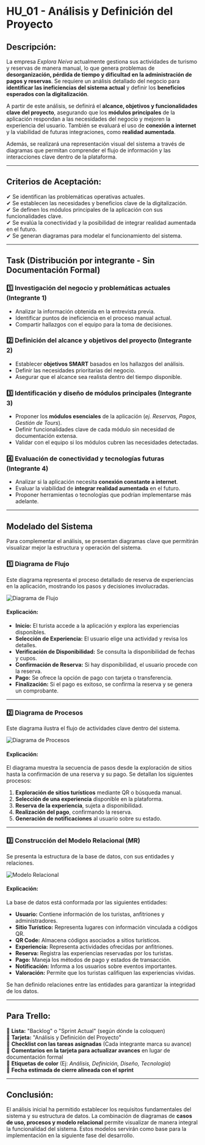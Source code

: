 # **HU_01 - Análisis y Definición del Proyecto**  

## **Descripción:**  
La empresa *Explora Neiva* actualmente gestiona sus actividades de turismo y reservas de manera manual, lo que genera problemas de **desorganización, pérdida de tiempo y dificultad en la administración de pagos y reservas**. Se requiere un análisis detallado del negocio para **identificar las ineficiencias del sistema actual** y definir los **beneficios esperados con la digitalización**.  

A partir de este análisis, se definirá el **alcance, objetivos y funcionalidades clave del proyecto**, asegurando que los **módulos principales** de la aplicación respondan a las necesidades del negocio y mejoren la experiencia del usuario. También se evaluará el uso de **conexión a internet** y la viabilidad de futuras integraciones, como **realidad aumentada**.  

Además, se realizará una representación visual del sistema a través de diagramas que permitan comprender el flujo de información y las interacciones clave dentro de la plataforma.  

---

## **Criterios de Aceptación:**  
✔ Se identifican las problemáticas operativas actuales.  
✔ Se establecen las necesidades y beneficios clave de la digitalización.  
✔ Se definen los módulos principales de la aplicación con sus funcionalidades clave.  
✔ Se evalúa la conectividad y la posibilidad de integrar realidad aumentada en el futuro.  
✔ Se generan diagramas para modelar el funcionamiento del sistema.  

---

## **Task (Distribución por integrante - Sin Documentación Formal)**  

### **1️⃣ Investigación del negocio y problemáticas actuales (Integrante 1)**  
- Analizar la información obtenida en la entrevista previa.  
- Identificar puntos de ineficiencia en el proceso manual actual.  
- Compartir hallazgos con el equipo para la toma de decisiones.  

### **2️⃣ Definición del alcance y objetivos del proyecto (Integrante 2)**  
- Establecer **objetivos SMART** basados en los hallazgos del análisis.  
- Definir las necesidades prioritarias del negocio.  
- Asegurar que el alcance sea realista dentro del tiempo disponible.  

### **3️⃣ Identificación y diseño de módulos principales (Integrante 3)**  
- Proponer los **módulos esenciales** de la aplicación (*ej. Reservas, Pagos, Gestión de Tours*).  
- Definir funcionalidades clave de cada módulo sin necesidad de documentación extensa.  
- Validar con el equipo si los módulos cubren las necesidades detectadas.  

### **4️⃣ Evaluación de conectividad y tecnologías futuras (Integrante 4)**  
- Analizar si la aplicación necesita **conexión constante a internet**.  
- Evaluar la viabilidad de **integrar realidad aumentada** en el futuro.  
- Proponer herramientas o tecnologías que podrían implementarse más adelante.  

---

## **Modelado del Sistema**  

Para complementar el análisis, se presentan diagramas clave que permitirán visualizar mejor la estructura y operación del sistema.  

### **1️⃣ Diagrama de Flujo**  
Este diagrama representa el proceso detallado de reserva de experiencias en la aplicación, mostrando los pasos y decisiones involucradas.  

![Diagrama de Flujo](Diagrama_Flujo.png)  

#### **Explicación:**  
- **Inicio:** El turista accede a la aplicación y explora las experiencias disponibles.  
- **Selección de Experiencia:** El usuario elige una actividad y revisa los detalles.  
- **Verificación de Disponibilidad:** Se consulta la disponibilidad de fechas y cupos.  
- **Confirmación de Reserva:** Si hay disponibilidad, el usuario procede con la reserva.  
- **Pago:** Se ofrece la opción de pago con tarjeta o transferencia.  
- **Finalización:** Si el pago es exitoso, se confirma la reserva y se genera un comprobante.  


---

### **2️⃣ Diagrama de Procesos**  
Este diagrama ilustra el flujo de actividades clave dentro del sistema.  

![Diagrama de Procesos](Diagrama_Procesos.png)  

#### **Explicación:**  
El diagrama muestra la secuencia de pasos desde la exploración de sitios hasta la confirmación de una reserva y su pago. Se detallan los siguientes procesos:  
1. **Exploración de sitios turísticos** mediante QR o búsqueda manual.  
2. **Selección de una experiencia** disponible en la plataforma.  
3. **Reserva de la experiencia**, sujeta a disponibilidad.  
4. **Realización del pago**, confirmando la reserva.  
5. **Generación de notificaciones** al usuario sobre su estado.  

---

### **3️⃣ Construcción del Modelo Relacional (MR)**  
Se presenta la estructura de la base de datos, con sus entidades y relaciones.  

![Modelo Relacional](Modelo_Relacional.png)  

#### **Explicación:**  
La base de datos está conformada por las siguientes entidades:  
- **Usuario:** Contiene información de los turistas, anfitriones y administradores.  
- **Sitio Turístico:** Representa lugares con información vinculada a códigos QR.  
- **QR Code:** Almacena códigos asociados a sitios turísticos.  
- **Experiencia:** Representa actividades ofrecidas por anfitriones.  
- **Reserva:** Registra las experiencias reservadas por los turistas.  
- **Pago:** Maneja los métodos de pago y estados de transacción.  
- **Notificación:** Informa a los usuarios sobre eventos importantes.  
- **Valoración:** Permite que los turistas califiquen las experiencias vividas.  

Se han definido relaciones entre las entidades para garantizar la integridad de los datos.  

---

## **Para Trello:**  
📌 **Lista:** "Backlog" o "Sprint Actual" (según dónde la coloquen)  
📌 **Tarjeta:** "Análisis y Definición del Proyecto"  
📌 **Checklist con las tareas asignadas** (Cada integrante marca su avance)  
📌 **Comentarios en la tarjeta para actualizar avances** en lugar de documentación formal  
📌 **Etiquetas de color** (Ej: *Análisis, Definición, Diseño, Tecnología*)  
📌 **Fecha estimada de cierre alineada con el sprint**  

---

## **Conclusión:**  
El análisis inicial ha permitido establecer los requisitos fundamentales del sistema y su estructura de datos. La combinación de diagramas de **casos de uso, procesos y modelo relacional** permite visualizar de manera integral la funcionalidad del sistema. Estos modelos servirán como base para la implementación en la siguiente fase del desarrollo.  

